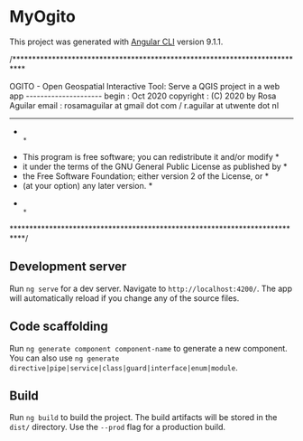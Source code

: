 # MyOgito

This project was generated with [Angular CLI](https://github.com/angular/angular-cli) version 9.1.1.

/***************************************************************************

 OGITO - Open Geospatial Interactive Tool: Serve a QGIS project in a web app
    ---------------------
    begin                : Oct 2020
    copyright            : (C) 2020 by Rosa Aguilar
    email                :  rosamaguilar at gmail dot com / r.aguilar at utwente dot nl
 ***************************************************************************
 *                                                                         *
 *   This program is free software; you can redistribute it and/or modify  *
 *   it under the terms of the GNU General Public License as published by  *
 *   the Free Software Foundation; either version 2 of the License, or     *
 *   (at your option) any later version.                                   *
 *                                                                         *
 ***************************************************************************/

## Development server

Run `ng serve` for a dev server. Navigate to `http://localhost:4200/`. The app will automatically reload if you change any of the source files.

## Code scaffolding

Run `ng generate component component-name` to generate a new component. You can also use `ng generate directive|pipe|service|class|guard|interface|enum|module`.

## Build

Run `ng build` to build the project. The build artifacts will be stored in the `dist/` directory. Use the `--prod` flag for a production build.

